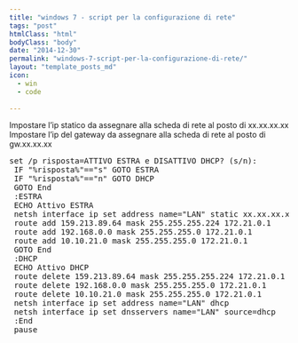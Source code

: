 ```yaml
---
title: "windows 7 - script per la configurazione di rete"
tags: "post"
htmlClass: "html"
bodyClass: "body"
date: "2014-12-30"
permalink: "windows-7-script-per-la-configurazione-di-rete/"
layout: "template_posts_md"
icon:
  - win
  - code
  
---
```

<p>Impostare l&#8217;ip statico da assegnare alla scheda di rete al posto di xx.xx.xx.xx<br />
Impostare l&#8217;ip del gateway da assegnare alla scheda di rete al posto di gw.xx.xx.xx</p>
<pre>
set /p risposta=ATTIVO ESTRA e DISATTIVO DHCP? (s/n):
 IF "%risposta%"=="s" GOTO ESTRA
 IF "%risposta%"=="n" GOTO DHCP
 GOTO End
 :ESTRA
 ECHO Attivo ESTRA
 netsh interface ip set address name="LAN" static xx.xx.xx.xx 255.255.255.0 gw.xx.xx.xx 1
 route add 159.213.89.64 mask 255.255.255.224 172.21.0.1
 route add 192.168.0.0 mask 255.255.255.0 172.21.0.1
 route add 10.10.21.0 mask 255.255.255.0 172.21.0.1
 GOTO End
 :DHCP
 ECHO Attivo DHCP
 route delete 159.213.89.64 mask 255.255.255.224 172.21.0.1
 route delete 192.168.0.0 mask 255.255.255.0 172.21.0.1
 route delete 10.10.21.0 mask 255.255.255.0 172.21.0.1
 netsh interface ip set address name="LAN" dhcp
 netsh interface ip set dnsservers name="LAN" source=dhcp
 :End
 pause
</pre>

